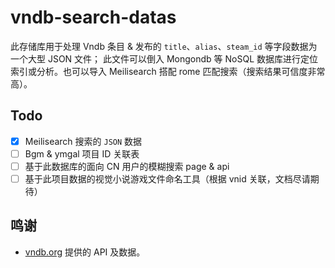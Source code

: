 # vndb-search-datas

此存储库用于处理 Vndb 条目 & 发布的 `title`、`alias`、`steam_id` 等字段数据为一个大型 JSON 文件；
此文件可以倒入 Mongondb 等 NoSQL 数据库进行定位索引或分析。也可以导入 Meilisearch 搭配 rome 匹配搜索（搜索结果可信度非常高）。

## Todo

- [x] Meilisearch 搜索的 `JSON` 数据
- [ ] Bgm & ymgal 项目 ID 关联表
- [ ] 基于此数据库的面向 CN 用户的模糊搜索 page & api
- [ ] 基于此项目数据的视觉小说游戏文件命名工具（根据 vnid 关联，文档尽请期待）

## 鸣谢

- [vndb.org](https://vndb.org/) 提供的 API 及数据。